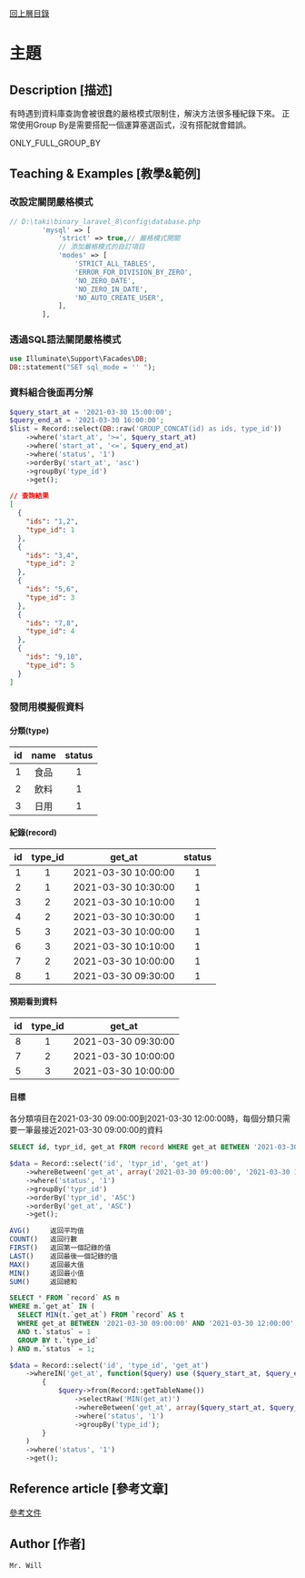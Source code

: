[回上層目錄](../README.md)

# 主題

## **Description [描述]**
有時遇到資料庫查詢會被很蠢的嚴格模式限制住，解決方法很多種紀錄下來。
正常使用Group By是需要搭配一個運算塞選函式，沒有搭配就會錯誤。

ONLY_FULL_GROUP_BY

## **Teaching & Examples [教學&範例]**
### 改設定關閉嚴格模式
```php
// D:\taki\binary_laravel_8\config\database.php
        'mysql' => [
            'strict' => true,// 嚴格模式開關
            // 添加嚴格模式的自訂項目
            'modes' => [
                'STRICT_ALL_TABLES',
                'ERROR_FOR_DIVISION_BY_ZERO',
                'NO_ZERO_DATE',
                'NO_ZERO_IN_DATE',
                'NO_AUTO_CREATE_USER',
            ],
        ],
```

### 透過SQL語法關閉嚴格模式
```php
use Illuminate\Support\Facades\DB;
DB::statement("SET sql_mode = '' ");
```

### 資料組合後面再分解
```php
$query_start_at = '2021-03-30 15:00:00';
$query_end_at = '2021-03-30 16:00:00';
$list = Record::select(DB::raw('GROUP_CONCAT(id) as ids, type_id'))
    ->where('start_at', '>=', $query_start_at)
    ->where('start_at', '<=', $query_end_at)
    ->where('status', '1')
    ->orderBy('start_at', 'asc')
    ->groupBy('type_id')
    ->get();
```

```json
// 查詢結果
[
  {
    "ids": "1,2",
    "type_id": 1
  },
  {
    "ids": "3,4",
    "type_id": 2
  },
  {
    "ids": "5,6",
    "type_id": 3
  },
  {
    "ids": "7,8",
    "type_id": 4
  },
  {
    "ids": "9,10",
    "type_id": 5
  }
]
```


### 發問用模擬假資料
#### 分類(type)
| id | name | status |
| :----: | :----: | :----: |
| 1 | 食品 | 1 |
| 2 | 飲料 | 1 |
| 3 | 日用 | 1 |

#### 紀錄(record)
| id | type_id | get_at | status |
| :----: | :----: | :----: | :----: |
| 1 | 1 | 2021-03-30 10:00:00 | 1 |
| 2 | 1 | 2021-03-30 10:30:00 | 1 |
| 3 | 2 | 2021-03-30 10:10:00 | 1 |
| 4 | 2 | 2021-03-30 10:30:00 | 1 |
| 5 | 3 | 2021-03-30 10:00:00 | 1 |
| 6 | 3 | 2021-03-30 10:10:00 | 1 |
| 7 | 2 | 2021-03-30 10:00:00 | 1 |
| 8 | 1 | 2021-03-30 09:30:00 | 1 |

#### 預期看到資料
| id | type_id | get_at |
| :----: | :----: | :----: |
| 8 | 1 | 2021-03-30 09:30:00 |
| 7 | 2 | 2021-03-30 10:00:00 |
| 5 | 3 | 2021-03-30 10:00:00 |

#### 目標
各分類項目在2021-03-30 09:00:00到2021-03-30 12:00:00時，每個分類只需要一筆最接近2021-03-30 09:00:00的資料
```sql
SELECT id, typr_id, get_at FROM record WHERE get_at BETWEEN '2021-03-30 09:00:00' AND '2021-03-30 12:00:00' AND status = 1 GROUP BY type_id ORDER BY type_id ASC, get_at ASC
```

```php
$data = Record::select('id', 'typr_id', 'get_at')
    ->whereBetween('get_at', array('2021-03-30 09:00:00', '2021-03-30 12:00:00'))
    ->where('status', '1')
    ->groupBy('typr_id')
    ->orderBy('typr_id', 'ASC')
    ->orderBy('get_at', 'ASC')
    ->get();
```

```sql
AVG()     返回平均值
COUNT()   返回行數
FIRST()   返回第一個記錄的值
LAST()    返回最後一個記錄的值
MAX()     返回最大值
MIN()     返回最小值
SUM()     返回總和
```

```sql
SELECT * FROM `record` AS m
WHERE m.`get_at` IN (
  SELECT MIN(t.`get_at`) FROM `record` AS t
  WHERE get_at BETWEEN '2021-03-30 09:00:00' AND '2021-03-30 12:00:00' 
  AND t.`status` = 1
  GROUP BY t.`type_id`
) AND m.`status` = 1;
```
```php
$data = Record::select('id', 'type_id', 'get_at')
    ->whereIN('get_at', function($query) use ($query_start_at, $query_end_at)
        {
            $query->from(Record::getTableName())
                ->selectRaw('MIN(get_at)')
                ->whereBetween('get_at', array($query_start_at, $query_end_at))
                ->where('status', '1')
                ->groupBy('type_id');
        }
    )
    ->where('status', '1')
    ->get();

```

## **Reference article [參考文章]**
[參考文件](網址)

## **Author [作者]**
`Mr. Will`
